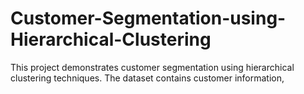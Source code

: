# Customer-Segmentation-using-Hierarchical-Clustering
This project demonstrates customer segmentation using hierarchical clustering techniques. The dataset contains customer information, 
